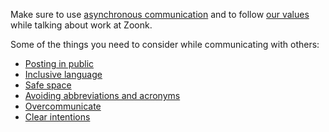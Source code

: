 Make sure to use [asynchronous communication](../async-communication.md) and to follow
[our values](../../about/values.md) while talking about work at Zoonk.

Some of the things you need to consider while communicating with others:

- [Posting in public](./posting-in-public.md)
- [Inclusive language](./inclusive-language.md)
- [Safe space](./safe-space.md)
- [Avoiding abbreviations and acronyms](./avoiding-abbreviations-and-acronyms.md)
- [Overcommunicate](./overcommunicate.md)
- [Clear intentions](./clear-intentions.md)
